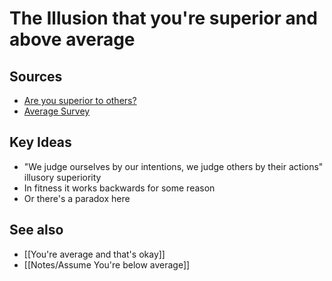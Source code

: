 # The Illusion that you're superior and above average

## Sources
- [Are you superior to others?](https://www.youtube.com/watch?v=umZmrzRv17s&list=WL&index=1)
- [Average Survey](https://thanaverage.xyz/)

## Key Ideas
- "We judge ourselves by our intentions, we judge others by their actions"
illusory superiority
- In fitness it works backwards for some reason
- Or there's a paradox here

## See also
- [[You're average and that's okay]]
- [[Notes/Assume You're below average]]

